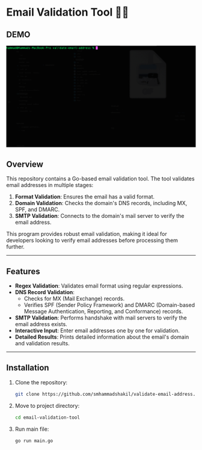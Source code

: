 # Email Validation Tool 📧✅

## DEMO

![Demo GIF](./email.gif)

## Overview

This repository contains a Go-based email validation tool. The tool validates email addresses in multiple stages:
1. **Format Validation**: Ensures the email has a valid format.
2. **Domain Validation**: Checks the domain's DNS records, including MX, SPF, and DMARC.
3. **SMTP Validation**: Connects to the domain's mail server to verify the email address.

This program provides robust email validation, making it ideal for developers looking to verify email addresses before processing them further.

---

## Features

- **Regex Validation**: Validates email format using regular expressions.
- **DNS Record Validation**:
  - Checks for MX (Mail Exchange) records.
  - Verifies SPF (Sender Policy Framework) and DMARC (Domain-based Message Authentication, Reporting, and Conformance) records.
- **SMTP Validation**: Performs handshake with mail servers to verify the email address exists.
- **Interactive Input**: Enter email addresses one by one for validation.
- **Detailed Results**: Prints detailed information about the email's domain and validation results.

---

## Installation

1. Clone the repository:
   ```bash
   git clone https://github.com/smhammadshakil/validate-email-address.git
   ```
2. Move to project directory:
   ```bash
   cd email-validation-tool
   ```
3. Run main file:
   ```bash
   go run main.go
